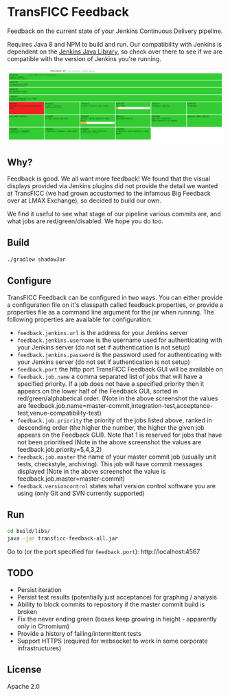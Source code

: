 # TransFICC Feedback

Feedback on the current state of your Jenkins Continuous Delivery pipeline.

Requires Java 8 and NPM to build and run. Our compatibility with Jenkins is dependent on the [Jenkins Java Library], so check over there to see if we are compatible with the version of Jenkins you're running.

![screenshot]

## Why?

Feedback is good. We all want more feedback! We found that the visual displays provided via Jenkins plugins did not provide the detail we wanted at TransFICC (we had grown accustomed to the infamous Big Feedback over at LMAX Exchange), so decided to build our own.

We find it useful to see what stage of our pipeline various commits are, and what jobs are red/green/disabled.  We hope you do too.

## Build

```sh
./gradlew shadowJar
```

## Configure

TransFICC Feedback can be configured in two ways. You can either provide a configuration file on it's classpath called feedback.properties, or provide a properties file as a command line argument
for the jar when running. The following properties are available for configuration:


- `feedback.jenkins.url` is the address for your Jenkins server
- `feedback.jenkins.username` is the username used for authenticating with your Jenkins server (do not set if authentication is not setup)
- `feedback.jenkins.password` is the password used for authenticating with your Jenkins server (do not set if authentication is not setup)
- `feedback.port` the http port TransFICC Feedback GUI will be available on
- `feedback.job.name` a comma separated list of jobs that will have a specified priority. If a job does not have a specified priority then it appears on the lower half of the Feedback GUI, sorted in red/green/alphabetical order. (Note in the above screenshot the values are feedback.job.name=master-commit,integration-test,acceptance-test,venue-compatibility-test)
- `feedback.job.priority` the priority of the jobs listed above, ranked in descending order (the higher the number, the higher the given job appears on the Feedback GUI). Note that 1 is reserved for jobs that have not been prioritised (Note in the above screenshot the values are feedback.job.priority=5,4,3,2)
- `feedback.job.master` the name of your master commit job (usually unit tests, checkstyle, archiving). This job will have commit messages displayed (Note in the above screenshot the value is feedback.job.master=master-commit)
- `feedback.versioncontrol` states what version control software you are using (only Git and SVN currently supported)



## Run

```sh
cd build/libs/
java -jar transficc-feedback-all.jar
```
Go to (or the port specified for `feedback.port`):
http://localhost:4567

## TODO

- Persist iteration
- Persist test results (potentially just acceptance) for graphing / analysis
- Ability to block commits to repository if the master commit build is broken
- Fix the never ending green (boxes keep growing in height - apparently only in Chromium)
- Provide a history of failing/intermittent tests
- Support HTTPS (required for websocket to work in some corporate infrastructures)

License
----

Apache 2.0

   [Jenkins Java Library]: <https://github.com/jenkinsci/java-client-api>
   [screenshot]: screenshot.png?raw=true